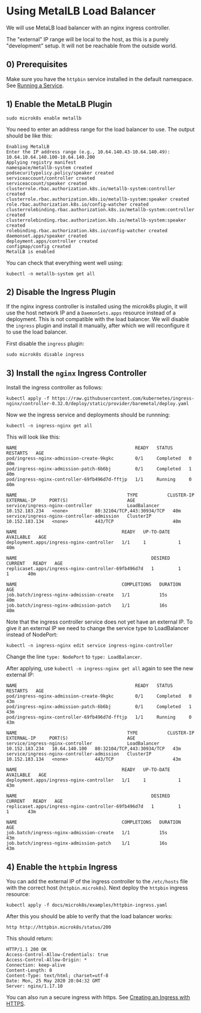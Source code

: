 # Using MetalLB Load Balancer

We will use MetaLB load balancer with an nginx ingress controller.

The "external" IP range will be local to the host, as this is a purely "development" setup. It will not be reachable from
the outside world.

## 0) Prerequisites

Make sure you have the `httpbin` service installed in the default namespace. See [Running a Service](running-a-service.md).

## 1) Enable the MetaLB Plugin

```shell script
sudo microk8s enable metallb
```

You need to enter an address range for the load balancer to use. The output should be like this:

```
Enabling MetalLB
Enter the IP address range (e.g., 10.64.140.43-10.64.140.49): 10.64.10.64.140.100-10.64.140.200
Applying registry manifest
namespace/metallb-system created
podsecuritypolicy.policy/speaker created
serviceaccount/controller created
serviceaccount/speaker created
clusterrole.rbac.authorization.k8s.io/metallb-system:controller created
clusterrole.rbac.authorization.k8s.io/metallb-system:speaker created
role.rbac.authorization.k8s.io/config-watcher created
clusterrolebinding.rbac.authorization.k8s.io/metallb-system:controller created
clusterrolebinding.rbac.authorization.k8s.io/metallb-system:speaker created
rolebinding.rbac.authorization.k8s.io/config-watcher created
daemonset.apps/speaker created
deployment.apps/controller created
configmap/config created
MetalLB is enabled
```

You can check that everything went well using:

```shell script
kubectl -n metallb-system get all
```

## 2) Disable the Ingress Plugin

If the nginx ingress controller is installed using the microk8s plugin, it will use the host network IP and a `DaemonSets.apps`
resource instead of a deployment. This is not compatible with the load balancer. We will disable the `ingress` plugin and
install it manually, after which we will reconfigure it to use the load balancer. 

First disable the `ingress` plugin:

```shell script
sudo microk8s disable ingress 
```

## 3) Install the `nginx` Ingress Controller

Install the ingress controller as follows:

```shell script
kubectl apply -f https://raw.githubusercontent.com/kubernetes/ingress-nginx/controller-0.32.0/deploy/static/provider/baremetal/deploy.yaml
```

Now we the ingress service and deployments should be runnning:

```shell script
kubectl -n ingress-nginx get all
```

This will look like this:
```
NAME                                            READY   STATUS      RESTARTS   AGE
pod/ingress-nginx-admission-create-9kgkc        0/1     Completed   0          40m
pod/ingress-nginx-admission-patch-6b6bj         0/1     Completed   1          40m
pod/ingress-nginx-controller-69fb496d7d-fftjp   1/1     Running     0          40m

NAME                                         TYPE           CLUSTER-IP       EXTERNAL-IP     PORT(S)                      AGE
service/ingress-nginx-controller             LoadBalancer   10.152.183.234   <none>          80:32104/TCP,443:30934/TCP   40m
service/ingress-nginx-controller-admission   ClusterIP      10.152.183.134   <none>          443/TCP                      40m

NAME                                       READY   UP-TO-DATE   AVAILABLE   AGE
deployment.apps/ingress-nginx-controller   1/1     1            1           40m

NAME                                                  DESIRED   CURRENT   READY   AGE
replicaset.apps/ingress-nginx-controller-69fb496d7d   1         1         1       40m

NAME                                       COMPLETIONS   DURATION   AGE
job.batch/ingress-nginx-admission-create   1/1           15s        40m
job.batch/ingress-nginx-admission-patch    1/1           16s        40m
```

Note that the ingress controller service does not yet have an external IP. To give it an external IP we need to change
the service type to LoadBalancer instead of NodePort:

```shell script
kubectl -n ingress-nginx edit service ingress-nginx-controller
```

Change the line `type: NodePort` to `type: LoadBalancer`.

After applying, use `kubectl -n ingress-nginx get all` again to see the new external IP:

```shell script
NAME                                            READY   STATUS      RESTARTS   AGE
pod/ingress-nginx-admission-create-9kgkc        0/1     Completed   0          43m
pod/ingress-nginx-admission-patch-6b6bj         0/1     Completed   1          43m
pod/ingress-nginx-controller-69fb496d7d-fftjp   1/1     Running     0          43m

NAME                                         TYPE           CLUSTER-IP       EXTERNAL-IP     PORT(S)                      AGE
service/ingress-nginx-controller             LoadBalancer   10.152.183.234   10.64.140.100   80:32104/TCP,443:30934/TCP   43m
service/ingress-nginx-controller-admission   ClusterIP      10.152.183.134   <none>          443/TCP                      43m

NAME                                       READY   UP-TO-DATE   AVAILABLE   AGE
deployment.apps/ingress-nginx-controller   1/1     1            1           43m

NAME                                                  DESIRED   CURRENT   READY   AGE
replicaset.apps/ingress-nginx-controller-69fb496d7d   1         1         1       43m

NAME                                       COMPLETIONS   DURATION   AGE
job.batch/ingress-nginx-admission-create   1/1           15s        43m
job.batch/ingress-nginx-admission-patch    1/1           16s        43m
```

## 4) Enable the `httpbin` Ingress

You can add the external IP of the ingress controller to the `/etc/hosts` file with the correct host (`httpbin.microk8s`).
Next deploy the `httpbin` ingress resource:

```shell script
kubectl apply -f docs/microk8s/examples/httpbin-ingress.yaml
```

After this you should be able to verify that the load balancer works:

```shell script
http http://httpbin.microk8s/status/200
```

This should return:
```http request
HTTP/1.1 200 OK
Access-Control-Allow-Credentials: true
Access-Control-Allow-Origin: *
Connection: keep-alive
Content-Length: 0
Content-Type: text/html; charset=utf-8
Date: Mon, 25 May 2020 20:04:32 GMT
Server: nginx/1.17.10
```

You can also run a secure ingress with https. See [Creating an Ingress with HTTPS](creating-an-ingress-with-https.md).